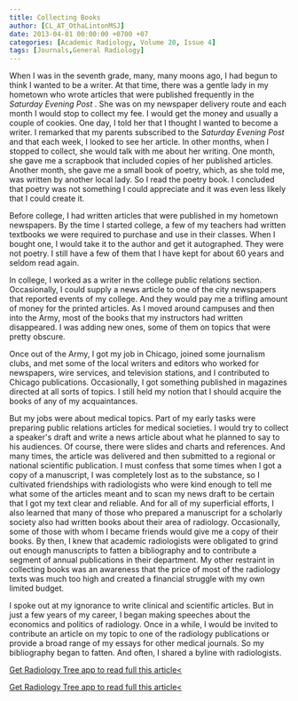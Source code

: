 ```yaml
---
title: Collecting Books
author: [CL_AT_OthaLintonMSJ]
date: 2013-04-01 00:00:00 +0700 +07
categories: [Academic Radiology, Volume 20, Issue 4]
tags: [Journals,General Radiology]
---
```

When I was in the seventh grade, many, many moons ago, I had begun to think I wanted to be a writer. At that time, there was a gentle lady in my hometown who wrote articles that were published frequently in the _Saturday Evening Post_ . She was on my newspaper delivery route and each month I would stop to collect my fee. I would get the money and usually a couple of cookies. One day, I told her that I thought I wanted to become a writer. I remarked that my parents subscribed to the _Saturday Evening Post_ and that each week, I looked to see her article. In other months, when I stopped to collect, she would talk with me about her writing. One month, she gave me a scrapbook that included copies of her published articles. Another month, she gave me a small book of poetry, which, as she told me, was written by another local lady. So I read the poetry book. I concluded that poetry was not something I could appreciate and it was even less likely that I could create it.

Before college, I had written articles that were published in my hometown newspapers. By the time I started college, a few of my teachers had written textbooks we were required to purchase and use in their classes. When I bought one, I would take it to the author and get it autographed. They were not poetry. I still have a few of them that I have kept for about 60 years and seldom read again.

In college, I worked as a writer in the college public relations section. Occasionally, I could supply a news article to one of the city newspapers that reported events of my college. And they would pay me a trifling amount of money for the printed articles. As I moved around campuses and then into the Army, most of the books that my instructors had written disappeared. I was adding new ones, some of them on topics that were pretty obscure.

Once out of the Army, I got my job in Chicago, joined some journalism clubs, and met some of the local writers and editors who worked for newspapers, wire services, and television stations, and I contributed to Chicago publications. Occasionally, I got something published in magazines directed at all sorts of topics. I still held my notion that I should acquire the books of any of my acquaintances.

But my jobs were about medical topics. Part of my early tasks were preparing public relations articles for medical societies. I would try to collect a speaker's draft and write a news article about what he planned to say to his audiences. Of course, there were slides and charts and references. And many times, the article was delivered and then submitted to a regional or national scientific publication. I must confess that some times when I got a copy of a manuscript, I was completely lost as to the substance, so I cultivated friendships with radiologists who were kind enough to tell me what some of the articles meant and to scan my news draft to be certain that I got my text clear and reliable. And for all of my superficial efforts, I also learned that many of those who prepared a manuscript for a scholarly society also had written books about their area of radiology. Occasionally, some of those with whom I became friends would give me a copy of their books. By then, I knew that academic radiologists were obligated to grind out enough manuscripts to fatten a bibliography and to contribute a segment of annual publications in their department. My other restraint in collecting books was an awareness that the price of most of the radiology texts was much too high and created a financial struggle with my own limited budget.

I spoke out at my ignorance to write clinical and scientific articles. But in just a few years of my career, I began making speeches about the economics and politics of radiology. Once in a while, I would be invited to contribute an article on my topic to one of the radiology publications or provide a broad range of my essays for other medical journals. So my bibliography began to fatten. And often, I shared a byline with radiologists.

[Get Radiology Tree app to read full this article<](https://clinicalpub.com/app)

[Get Radiology Tree app to read full this article<](https://clinicalpub.com/app)